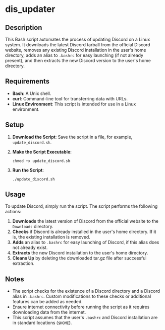 # dis_updater

## Description
This Bash script automates the process of updating Discord on a Linux system. It downloads the latest Discord tarball from the official Discord website, removes any existing Discord installation in the user's home directory, adds an alias to `.bashrc` for easy launching (if not already present), and then extracts the new Discord version to the user's home directory.

## Requirements
- **Bash**: A Unix shell.
- **curl**: Command-line tool for transferring data with URLs.
- **Linux Environment**: This script is intended for use in a Linux environment.

## Setup
1. **Download the Script**: Save the script in a file, for example, `update_discord.sh`.

2. **Make the Script Executable**:
    ```
    chmod +x update_discord.sh
    ```

3. **Run the Script**:
    ```
    ./update_discord.sh
    ```

## Usage
To update Discord, simply run the script. The script performs the following actions:
1. **Downloads** the latest version of Discord from the official website to the `Downloads` directory.
2. **Checks** if Discord is already installed in the user's home directory. If it is, the existing installation is removed.
3. **Adds** an alias to `.bashrc` for easy launching of Discord, if this alias does not already exist.
4. **Extracts** the new Discord installation to the user's home directory.
5. **Cleans Up** by deleting the downloaded tar.gz file after successful extraction.

## Notes
- The script checks for the existence of a Discord directory and a Discord alias in `.bashrc`. Custom modifications to these checks or additional features can be added as needed.
- Ensure internet connectivity before running the script as it requires downloading data from the internet.
- This script assumes that the user's `.bashrc` and Discord installation are in standard locations (`$HOME`).
